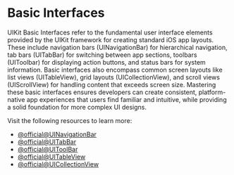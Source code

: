# Basic Interfaces

UIKit Basic Interfaces refer to the fundamental user interface elements provided by the UIKit framework for creating standard iOS app layouts. These include navigation bars (UINavigationBar) for hierarchical navigation, tab bars (UITabBar) for switching between app sections, toolbars (UIToolbar) for displaying action buttons, and status bars for system information. Basic interfaces also encompass common screen layouts like list views (UITableView), grid layouts (UICollectionView), and scroll views (UIScrollView) for handling content that exceeds screen size. Mastering these basic interfaces ensures developers can create consistent, platform-native app experiences that users find familiar and intuitive, while providing a solid foundation for more complex UI designs.

Visit the following resources to learn more:

- [@official@UINavigationBar](https://developer.apple.com/documentation/uikit/uinavigationbar)
- [@official@UITabBar](https://developer.apple.com/documentation/uikit/uitabbar)
- [@official@UIToolBar](https://developer.apple.com/documentation/uikit/uitoolbar)
- [@official@UITableView](https://developer.apple.com/documentation/uikit/uitableview)
- [@official@UICollectionView](https://developer.apple.com/documentation/uikit/uicollectionview)
